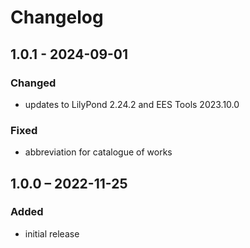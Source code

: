 # Changelog

## 1.0.1 - 2024-09-01

### Changed

- updates to LilyPond 2.24.2 and EES Tools 2023.10.0

### Fixed

- abbreviation for catalogue of works


## 1.0.0 – 2022-11-25

### Added

- initial release

